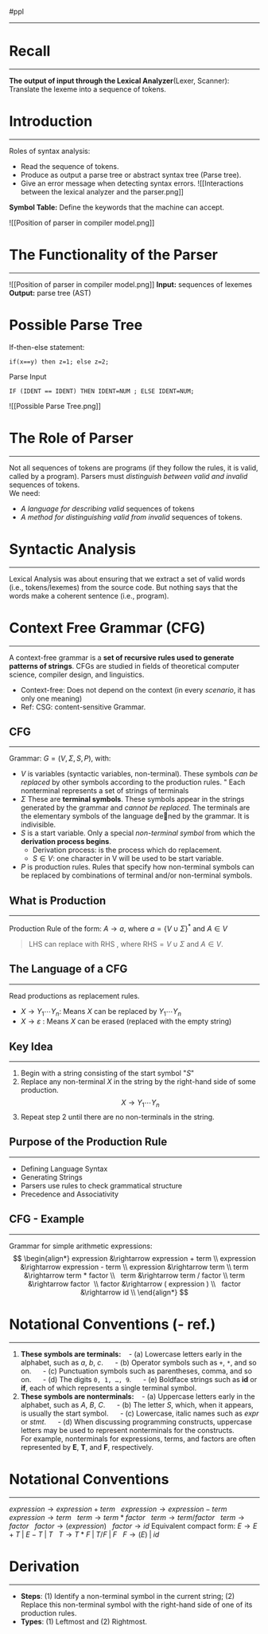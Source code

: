 #ppl 
___
# Recall
___
**The output of input through the Lexical Analyzer**(Lexer, Scanner): Translate the lexeme into a sequence of tokens.
# Introduction
---
Roles of syntax analysis: 
- Read the sequence of tokens.
- Produce as output a parse tree or abstract syntax tree (Parse tree).
- Give an error message when detecting syntax errors.
![[Interactions between the lexical analyzer and the parser.png]]

**Symbol Table:** Define the keywords that the machine can accept.

![[Position of parser in compiler model.png]]
# The Functionality of the Parser
___
![[Position of parser in compiler model.png]]
**Input:** sequences of lexemes
**Output:** parse tree (AST)
# Possible Parse Tree
If-then-else statement:
```
if(x==y) then z=1; else z=2;
```
Parse Input
```
IF (IDENT == IDENT) THEN IDENT=NUM ; ELSE IDENT=NUM;
```
![[Possible Parse Tree.png]]
# The Role of Parser
---
Not all sequences of tokens are programs (if they follow the rules, it is valid, called by a program). Parsers must *distinguish between valid and invalid* sequences of tokens.   
We need: 
- *A language for describing valid* sequences of tokens
- *A method for distinguishing valid from invalid* sequences of tokens.
# Syntactic Analysis
---
Lexical Analysis was about ensuring that we extract a set of valid words (i.e., tokens/lexemes) from the source code. But nothing says that the words make a coherent sentence (i.e., program).
# Context Free Grammar (CFG)
---
A context-free grammar is a **set of recursive rules used to generate patterns of strings**. CFGs are studied in fields of theoretical computer science, compiler design, and linguistics.
- Context-free: Does not depend on the context (in every *scenario*, it has only one meaning)
- Ref: CSG: content-sensitive Grammar.
## CFG
---
Grammar: $G=(V,\Sigma,S,P)$, with:
- $V$ is variables (syntactic variables, non-terminal). These symbols *can be replaced* by other symbols according to the production rules. " Each nonterminal represents a set of strings of terminals
- $\Sigma$ These are **terminal symbols**. These symbols appear in the strings generated by the grammar and *cannot be replaced*. The terminals are the elementary symbols of the language dened by the grammar. It is indivisible.
- $S$ is a start variable. Only a special *non-terminal symbol* from which the **derivation process begins**.
	- Derivation process: is the process which do replacement. 
	- $S \in V$: one character in V will be used to be start variable.
- $P$ is production rules. Rules that specify how non-terminal symbols can be replaced by combinations of terminal and/or non-terminal symbols.
## What is Production
---
Production Rule of the form: $A \rightarrow a$, where $a=\{V \cup \Sigma\}^*$ and $A \in V$
> LHS can replace with RHS , where $\text{RHS} = V \cup \Sigma$ and $A \in V$.
## The Language of a CFG
---
Read productions as replacement rules.
- $X \rightarrow {Y_1 \cdots Y_n}$: Means $X$ can be replaced by $Y_1 \cdots Y_n$
- $X \rightarrow \varepsilon$ : Means $X$ can be erased (replaced with the empty string)
## Key Idea
---
1. Begin with a string consisting of the start symbol "$S$"
2. Replace any non-terminal $X$ in the string by the right-hand side of some production.
$$X \rightarrow {Y_1 \cdots Y_n}$$
3. Repeat step 2 until there are no non-terminals in the string.
## Purpose of the Production Rule
---
- Defining Language Syntax
- Generating Strings
- Parsers use rules to check grammatical structure
- Precedence and Associativity
## CFG - Example
---
Grammar for simple arithmetic expressions:
$$
\begin{align*}
	expression &\rightarrow expression + term \\
	expression &\rightarrow expression - term \\
	expression &\rightarrow term \\
	term &\rightarrow term * factor \\  
	term &\rightarrow term / factor \\
	term &\rightarrow factor  \\
	factor &\rightarrow ( expression ) \\  
	factor &\rightarrow id \\
\end{align*}
$$

# Notational Conventions (- ref.)
---
1. **These symbols are terminals:**
   - (a) Lowercase letters early in the alphabet, such as *a*, *b*, *c*.  
   - (b) Operator symbols such as `+`, `*`, and so on.  
   - (c) Punctuation symbols such as parentheses, comma, and so on.  
   - (d) The digits `0, 1, …, 9`.  
   - (e) Boldface strings such as **id** or **if**, each of which represents a single terminal symbol.
1. **These symbols are nonterminals:**
   - (a) Uppercase letters early in the alphabet, such as *A*, *B*, *C*.  
   - (b) The letter *S*, which, when it appears, is usually the start symbol.  
   - (c) Lowercase, italic names such as *expr* or *stmt*.  
   - (d) When discussing programming constructs, uppercase letters may be used to represent nonterminals for the constructs.  
     For example, nonterminals for expressions, terms, and factors are often represented by **E**, **T**, and **F**, respectively.
# Notational Conventions
---
$expression \rightarrow expression + term$  
$expression \rightarrow expression - term$  
$expression \rightarrow term$  
$term \rightarrow term * factor$  
$term \rightarrow term / factor$  
$term \rightarrow factor$  
$factor \rightarrow ( expression )$  
$factor \rightarrow id$
Equivalent compact form:
$E \rightarrow E + T \;|\; E - T \;|\; T$  
$T \rightarrow T * F \;|\; T / F \;|\; F$  
$F \rightarrow ( E ) \;|\; id$
# Derivation
---
- **Steps**: (1) Identify a non-terminal symbol in the current string; (2) Replace this non-terminal symbol with the right-hand side of one of its production rules. 
- **Types**: (1) Leftmost and (2) Rightmost.